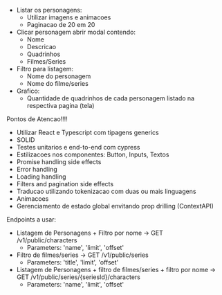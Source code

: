 - Listar os personagens:
  - Utilizar imagens e animacoes
  - Paginacao de 20 em 20
- Clicar personagem abrir modal contendo:
  - Nome
  - Descricao
  - Quadrinhos
  - Filmes/Series
- Filtro para listagem:
  - Nome do personagem
  - Nome do filme/series
- Grafico:
  - Quantidade de quadrinhos de cada personagem listado na respectiva pagina (tela)

Pontos de Atencao!!!!

- Utilizar React e Typescript com tipagens generics
- SOLID
- Testes unitarios e end-to-end com cypress
- Estilizacoes nos componentes: Button, Inputs, Textos
- Promise handling side effects
- Error handling
- Loading handling
- Filters and pagination side effects
- Traducao utilizando tokenizacao com duas ou mais linguagens
- Animacoes
- Gerenciamento de estado global envitando prop drilling (ContextAPI)

Endpoints a usar:

- Listagem de Personagens + Filtro por nome -> GET /v1/public/characters
  - Parameters: 'name', 'limit', 'offset'
- Filtro de filmes/series -> GET /v1/public/series
  - Parameters: 'title', 'limit', 'offset'
- Listagem de Personagens + filtro de filmes/series + filtro por nome -> GET /v1/public/series/{seriesId}/characters
  - Parameters: 'name', 'limit', 'offset'
